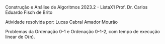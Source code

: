 Construção e Análise de Algoritmos 2023.2 - ListaX1
Prof. Dr. Carlos Eduardo Fisch de Brito

Atividade resolvida por: Lucas Cabral Amador Mourão 

Problemas da Ordenação 0-1 e Ordenação 0-1-2, com tempo de execução linear de O(n). 
